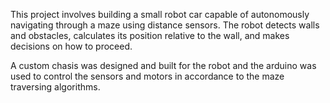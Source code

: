 This project involves building a small robot car capable of autonomously navigating through a maze using distance sensors. The robot detects walls and obstacles, calculates its position relative to the wall, and makes decisions on how to proceed. 


A custom chasis was designed and built for the robot and the arduino was used to control the sensors and motors in accordance to the maze traversing algorithms. 
